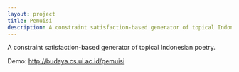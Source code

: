 ```yaml
---
layout: project
title: Pemuisi
description: A constraint satisfaction-based generator of topical Indonesian poetry.
---
```


A constraint satisfaction-based generator of topical Indonesian poetry.

Demo: <http://budaya.cs.ui.ac.id/pemuisi>
